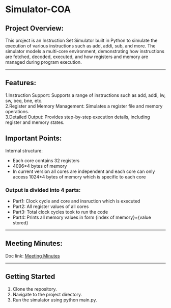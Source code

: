 # Simulator-COA




## Project Overview:<br>

This project is an Instruction Set Simulator built in Python to simulate the execution of various instructions such as add, addi, sub, and more. The simulator models a multi-core environment, demonstrating how instructions are fetched, decoded, executed, and how registers and memory are managed during program execution.

---

## Features:<br>

1.Instruction Support: Supports a range of instructions such as add, addi, lw, sw, beq, bne, etc.<br>
2.Register and Memory Management: Simulates a register file and memory operations.<br>
3.Detailed Output: Provides step-by-step execution details, including register and memory states.<br>


## Important Points:<br>


Internal structure:<br>
- Each core contains 32 registers
- 4096*4 bytes of memory
- In current version all cores are independent and each core can only access 1024*4 bytes of memory which is specific to each core
### Output is divided into 4 parts:
- Part1: Clock cycle and core and insruction which is executed<br>
- Part2: All register values of all cores<br>
- Part3: Total clock cycles took to run the code<br>
- Part4: Prints all memory values in form {index of memory}={value stored}<br>

---

## Meeting Minutes:<br>

Doc link: [Meeting Minutes](https://github.com/nithishgouds/Simulator-COA/blob/main/Meeting%20Minutes.md)


---

## Getting Started
1. Clone the repository.
2. Navigate to the project directory.
3. Run the simulator using python main.py.
